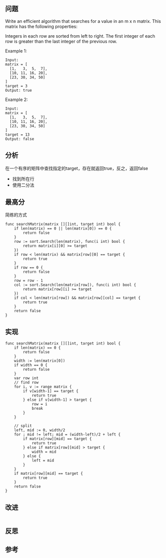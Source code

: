 ## 问题
Write an efficient algorithm that searches for a value in an m x n matrix. This matrix has the following properties:

Integers in each row are sorted from left to right.
The first integer of each row is greater than the last integer of the previous row.

Example 1:
```
Input:
matrix = [
  [1,   3,  5,  7],
  [10, 11, 16, 20],
  [23, 30, 34, 50]
]
target = 3
Output: true
```

Example 2:
```
Input:
matrix = [
  [1,   3,  5,  7],
  [10, 11, 16, 20],
  [23, 30, 34, 50]
]
target = 13
Output: false
```

## 分析
在一个有序的矩阵中查找指定的target，存在就返回true，反之，返回false
- 找到所在行
- 使用二分法

## 最高分
简练的方式
```golang
func searchMatrix(matrix [][]int, target int) bool {
    if len(matrix) == 0 || len(matrix[0]) == 0 {
        return false
    }
    row := sort.Search(len(matrix), func(i int) bool {
        return matrix[i][0] >= target
    })
    if row < len(matrix) && matrix[row][0] == target {
        return true
    }
    if row == 0 {
        return false
    }
    row = row - 1
    col := sort.Search(len(matrix[row]), func(i int) bool {
        return matrix[row][i] >= target
    })
    if col < len(matrix[row]) && matrix[row][col] == target {
        return true
    }
    return false
}
```

## 实现
```golang
func searchMatrix(matrix [][]int, target int) bool {
    if len(matrix) == 0 {
        return false
    }
    width := len(matrix[0])
    if width == 0 {
        return false
    }
    var row int
    // find row
    for i, v := range matrix {
        if v[width-1] == target {
            return true
        } else if v[width-1] > target {
            row = i
            break
        }
    }

    // split
    left, mid := 0, width/2
    for ; mid != left; mid = (width-left)/2 + left {
        if matrix[row][mid] == target {
            return true
        } else if matrix[row][mid] > target {
            width = mid
        } else {
            left = mid
        }
    }
    if matrix[row][mid] == target {
        return true
    }
    return false
}
```

## 改进
```golang

```

## 反思

## 参考
